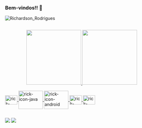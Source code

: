 ### Bem-vindos!! 👋

![Richardson_Rodrigues](https://user-images.githubusercontent.com/71666036/170551906-62acc666-a8b0-4ca6-ad9f-9745388dccbd.gif)




##

<div align="center">
  <a href="https://github.com/richardsonrr/richardsonrr">
  <img height="180em" src="https://github-readme-stats.vercel.app/api?username=richardsonrr&show_icons=true&theme=chartreuse-dark&include_all_commits=true&count_private=true"/>
  <img height="180em" src="https://github-readme-stats.vercel.app/api/top-langs/?username=richardsonrr&layout=compact&langs_count=7&theme=chartreuse-dark"/>
</div>
  
  <div style="display: inline_block"><br>
  <img align="center" alt="rick-icon-kotlin" height="30" width="40" src="https://cdn.jsdelivr.net/gh/devicons/devicon/icons/kotlin/kotlin-original.svg">
  <img align="center" alt="rick-icon-java" height="60" width="80" src="https://cdn.jsdelivr.net/gh/devicons/devicon/icons/java/java-original-wordmark.svg">
  <img align="center" alt="rick-icon-android" height="60" width="80" src="https://cdn.jsdelivr.net/gh/devicons/devicon/icons/android/android-plain-wordmark.svg">
  <img align="center" alt="rick-icon-swift" height="30" width="40" src="https://cdn.jsdelivr.net/gh/devicons/devicon/icons/swift/swift-original.svg">
  <img align="center" alt="rick-icon-ios" height="30" width="40" src="https://cdn.jsdelivr.net/gh/devicons/devicon/icons/apple/apple-original.svg">
</div>
  
  ##
  
  <div>
  
  <a href = "mailto:richardsonrodrigues.dev@gmail.com"><img src="https://img.shields.io/badge/-Gmail-%23333?style=for-the-badge&logo=gmail&logoColor=white" target="_blank"></a>
  <a href="https://www.linkedin.com/in/richardson-rodrigues-294a05176/" target="_blank"><img src="https://img.shields.io/badge/-LinkedIn-%230077B5?style=for-the-badge&logo=linkedin&logoColor=white" target="_blank"></a> 
    </div>
